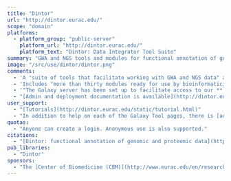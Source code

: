 ```yaml
---
title: "Dintor"
url: "http://dintor.eurac.edu/"
scope: "domain"
platforms:
  - platform_group: "public-server"
    platform_url: "http://dintor.eurac.edu/"
    platform_text: "Dintor: Data Integrator Tool Suite"
summary: "GWA and NGS tools and modules for functional annotation of genes and gene products "
image: "/src/use/dintor/dintor.png"
comments:
  - 'A "suite of tools that facilitate working with GWA and NGS data" and "offers modules for high level functional annotation of genes and gene products such as gene set prioritization, functional similarity of proteins, or clinical significance of variation data. Each of these tools has been designed to perform a basic task independently."'
  - 'Includes "more than thirty modules ready for use by bioinformaticians and biologists working in genomics research."'
  - '"The Galaxy server has been set up to facilitate access to our **`Dintor`** tools by biologists with little background in bioinformatics. A second, expert mode of invocation is given by command line access to the tool suite, which can be downloaded"'
  - "[Admin and deployment documentation is available](http://dintor.eurac.edu/doc/doc/index.html)."
user_support:
  - "[Tutorials](http://dintor.eurac.edu/static/tutorial.html)"
  - "In addition to help on each of the Galaxy Tool pages, there is [additional help for each Dintor tool here](http://dintor.eurac.edu/doc/doc/tools.html)."
quotas:
  - "Anyone can create a login. Anonymous use is also supported."
citations:
  - "[Dintor: functional annotation of genomic and proteomic data](http://bit.ly/1OzzTvY), Christian X. Weichenberger, Hagen Blankenburg, Antonia Palermo, Yuri D’Elia, Eva König, Erik Bernstein and Francisco S. Domingues, *BMC Genomics* 201516:1081 DOI: 10.1186/s12864-015-2279-5"
pub_libraries:
  - "Dintor"
sponsors:
  - "The [Center of Biomedicine (CBM)](http://www.eurac.edu/en/research/health/biomed/Pages) at [EURAC research](http://www.eurac.edu/)."
---
```

